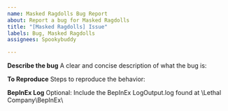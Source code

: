 ```yaml
---
name: Masked Ragdolls Bug Report
about: Report a bug for Masked Ragdolls
title: "[Masked Ragdolls] Issue"
labels: Bug, Masked Ragdolls
assignees: Spookybuddy

---
```


**Describe the bug**
A clear and concise description of what the bug is:

**To Reproduce**
Steps to reproduce the behavior:

**BepInEx Log**
Optional: Include the BepInEx LogOutput.log found at \Lethal Company\BepInEx\
